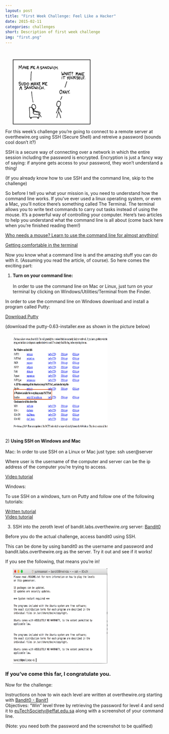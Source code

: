 ```yaml
---
layout: post
title: "First Week Challenge: Feel Like a Hacker"
date: 2015-02-11
categories: challenges
short: Description of first week challenge
img: "first.png"
---
```

<br>



  <div class="col">
              <ul class="list-inline intro-social-buttons text-center">
                       <img src="/img/challenges/first-1.png" alt="Smiley face" align="middle"> 
               </ul>
  </div>

For this week’s challenge you’re going to connect to a remote server at overthewire.org using SSH (Secure Shell) and retreive a password (sounds cool dosn’t it?)

SSH is a secure way of connecting over a network in which the entire session including the password is encrypted. Encryption is just a fancy way of saying: if anyone gets access to your password, they won’t understand a thing!

(If you already know how to use SSH and the command line, skip to the challenge)

So before I tell you what your mission is, you need to understand how the command line works. If you’ve ever used a linux operating system, or even a Mac, you’ll notice there’s something called The Terminal. The terminal allows you to write text commands to carry out tasks instead of using the mouse. It’s a powerful way of controlling your computer. Here’s two articles to help you understand what the command line is all about (come back here when you’re finished reading them!)

[Who needs a mouse? Learn to use the command line for almost anything!](http://lifehacker.com/5633909/who-needs-a-mouse-learn-to-use-the-command-line-for-almost-anything)

[Getting comfortable in the terminal](http://www.codecademy.com/blog/72-getting-comfortable-in-the-terminal-linux)

Now you know what a command line is and the amazing stuff you can do with it. (Assuming you read the article, of course). So here comes the exciting part:

1) <B>Turn on your command line:</B> <br><br>
In order to use the command line on Mac or Linux, just turn on your terminal by clicking on Windows/Utilities/Terminal from the Finder. 

In order to use the command line on Windows download and install a program called Putty: 

[Download Putty](http://www.chiark.greenend.org.uk/~sgtatham/putty/download.html)

(download the putty-0.63-installer.exe as shown in the picture below)

<div class="col">
              <ul class="list-inline intro-social-buttons text-center">
                       <img  width="300" height="300" src="/img/challenges/Installing-Putty.png" alt="Smiley face" align="middle"> 
               </ul>
  </div>
<br>
2) <B>Using SSH on Windows and Mac</B><br>
<br>
Mac:
In order to use SSH on a Linux or Mac just type: ssh user@server  

Where user is the username of the computer and server can be the ip address of the computer you’re trying to access. 

[Video tutorial](https://www.youtube.com/watch?v=2t6qRjV42xQ)

Windows:

To use SSH on a windows, turn on Putty and follow one of the following tutorials: 

[Written tutorial](http://internal.math.arizona.edu/services/computing/remote-access/shell/putty)<br>
[Video tutorial](https://www.youtube.com/watch?v=9AlSM9UjLpY)


3) SSH into the zeroth level of bandit.labs.overthewire.org server: [Bandit0](http://overthewire.org/wargames/bandit/)

Before you do the actual challenge, access bandit0 using SSH. 

This can be done by using bandit0 as the username and password and bandit.labs.overthewire.org as the server.  Try it out and see if it works!

If you see the following, that means you’re in! 

<div class="col">
              <ul class="list-inline intro-social-buttons text-center">
                       <img width="300" height="300" src="/img/challenges/Screenshot-bandit-sign-in.png" alt="Smiley face" align="middle"> 
               </ul>
  </div>

<h3 class="list-inline intro-social-buttons text-center">If you’ve come this far, I congratulate you. </h3>

Now for the challenge:

Instructions on how to win each level are written at overthewire.org starting with [Bandit0 - Banit1](http://overthewire.org/wargames/bandit/bandit1.html)<br>
Objectives: “Win” level three by retrieving the password for level 4 and send it to <a href="mailto:euTechSociety@effat.edu.sa">euTechSociety@effat.edu.sa</a> along with a screenshot of your command line.

(Note: you need both the password and the screenshot to be qualified)


